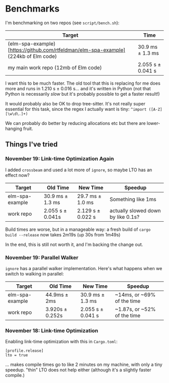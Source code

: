 # Benchmarks

I'm benchmarking on two repos (see `script/bench.sh`):

| Target                                                                              | Time              |
|-------------------------------------------------------------------------------------|-------------------|
| (elm-spa-example)[https://github.com/rtfeldman/elm-spa-example] (224kb of Elm code) | 30.9 ms ± 1.3 ms  |
| my main work repo (12mb of Elm code)                                                | 2.055 s ± 0.041 s |

I want this to be much faster.
The old tool that this is replacing for me does more and runs in 1.210 s ± 0.016 s... and it's written in Python (not that Python is necessarily *slow* but it's probably possible to get a faster result!)

It would probably also be OK to drop tree-sitter.
It's not really super essential for this task, since the regex I actually want is tiny: `^import ([A-Z][\w\d\.]+)`

We can probably do better by reducing allocations etc but there are lower-hanging fruit.

## Things I've tried

### November 19: Link-time Optimization Again

I added `crossbeam` and used a lot more of `ignore`, so maybe LTO has an effect now?

| Target          | Old Time         | New Time           | Speedup                            |
|-----------------|------------------|--------------------|------------------------------------|
| elm-spa-example | 30.9 ms ± 1.3 ms | 29.7 ms ± 1.0 ms   | Something like 1ms                 |
| work repo       | 2.055 s ± 0.041s | 2.129 s ± 0.022 s  | actually slowed down by like 0.1s? |

Build times are worse, but in a manageable way: a fresh build of `cargo build --release` now takes 2m19s (up 30s from 1m49s)

In the end, this is still not worth it, and I'm backing the change out.

### November 19: Parallel Walker

`ignore` has a parallel walker implementation.
Here's what happens when we switch to walking in parallel:

| Target          | Old Time        | New Time          | Speedup                     |
|-----------------|-----------------|-------------------|-----------------------------|
| elm-spa-example | 44.9ms ± 2ms    | 30.9 ms ± 1.3 ms  | ~14ms, or ~69% of the time  |
| work repo       | 3.920s ± 0.252s | 2.055 s ± 0.041 s | ~1.87s, or ~52% of the time |

### November 18: Link-time Optimization

Enabling link-time optimization with this in `Cargo.toml`:

```
[profile.release]
lto = true
```

... makes compile times go to like 2 minutes on my machine, with only a tiny speedup.
"thin" LTO does not help either (although it's a slightly faster compile.)
